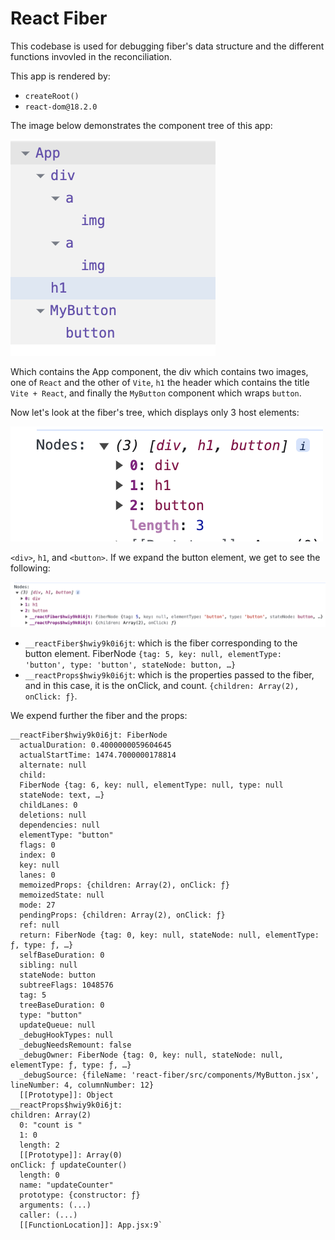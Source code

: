 # React Fiber

This codebase is used for debugging fiber's data structure and the different functions invovled in the reconciliation.

This app is rendered by:

- `createRoot()`
- `react-dom@18.2.0`

The image below demonstrates the component tree of this app:

![component tree](img/component_tree.png)

Which contains the App component, the div which contains two images, one of `React` and the other of `Vite`, `h1` the header which contains the title `Vite + React`, and finally the `MyButton` component which wraps `button`.

Now let's look at the fiber's tree, which displays only 3 host elements:

![fiber tree](img/fiber_tree.png)

`<div>`, `h1`, and `<button>`. If we expand the button element, we get to see  the following:

![fiber button structure](img/fiber_button_structure.png)

- `__reactFiber$hwiy9k0i6jt`: which is the fiber corresponding to the button element.
FiberNode `{tag: 5, key: null, elementType: 'button', type: 'button', stateNode: button, …}`
- `__reactProps$hwiy9k0i6jt`:  which is the properties passed to the fiber, and in this case, it is the onClick, and count.
`{children: Array(2), onClick: ƒ}`.

We expend further the fiber and the props:

```
__reactFiber$hwiy9k0i6jt: FiberNode
  actualDuration: 0.4000000059604645
  actualStartTime: 1474.7000000178814
  alternate: null
  child: 
  FiberNode {tag: 6, key: null, elementType: null, type: null
  stateNode: text, …}
  childLanes: 0
  deletions: null
  dependencies: null
  elementType: "button"
  flags: 0
  index: 0
  key: null
  lanes: 0
  memoizedProps: {children: Array(2), onClick: ƒ}
  memoizedState: null
  mode: 27
  pendingProps: {children: Array(2), onClick: ƒ}
  ref: null
  return: FiberNode {tag: 0, key: null, stateNode: null, elementType: ƒ, type: ƒ, …}
  selfBaseDuration: 0
  sibling: null
  stateNode: button
  subtreeFlags: 1048576
  tag: 5
  treeBaseDuration: 0
  type: "button"
  updateQueue: null
  _debugHookTypes: null
  _debugNeedsRemount: false
  _debugOwner: FiberNode {tag: 0, key: null, stateNode: null, elementType: ƒ, type: ƒ, …}
  _debugSource: {fileName: 'react-fiber/src/components/MyButton.jsx', lineNumber: 4, columnNumber: 12}
  [[Prototype]]: Object
__reactProps$hwiy9k0i6jt: 
children: Array(2)
  0: "count is "
  1: 0
  length: 2
  [[Prototype]]: Array(0)
onClick: ƒ updateCounter()
  length: 0
  name: "updateCounter"
  prototype: {constructor: ƒ}
  arguments: (...)
  caller: (...)
  [[FunctionLocation]]: App.jsx:9`
```

